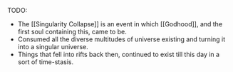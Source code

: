 TODO:
- The [[Singularity Collapse]] is an event in which [[Godhood]], and the first soul containing this, came to be.
- Consumed all the diverse multitudes of universe existing and turning it into a singular universe.
- Things that fell into rifts back then, continued to exist till this day in a sort of time-stasis.